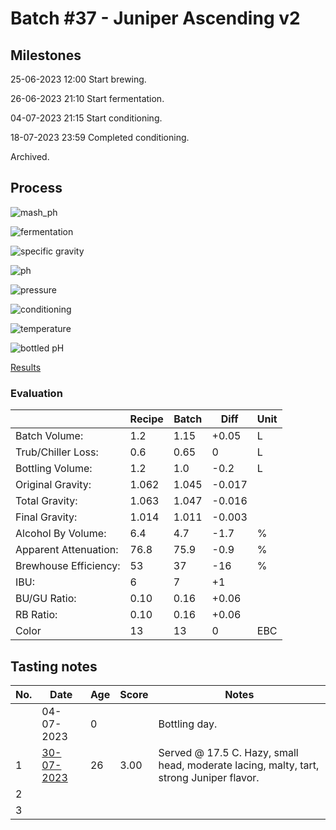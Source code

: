 # Batch #37 - Juniper Ascending v2

## Milestones

25-06-2023 12:00 Start brewing.

26-06-2023 21:10 Start fermentation.

04-07-2023 21:15 Start conditioning.

18-07-2023 23:59 Completed conditioning.

Archived.

## Process

![mash_ph](mash_ph.png)

![fermentation](fermentation.png)

![specific gravity](gravity.png)

![ph](ph.png)

![pressure](pressure.png)

![conditioning](conditioning.png)

![temperature](temperature.png)

![bottled pH](bottled_ph.png)

[Results](./Batch_37_65_Juniper_Ascending_v2.pdf)

### Evaluation

|                         | Recipe | Batch | Diff   | Unit |
|-------------------------|--------|-------|--------|------|
| Batch Volume:           | 1.2    | 1.15  | +0.05  | L    |
| Trub/Chiller Loss:      | 0.6    | 0.65  |  0     | L    |
| Bottling Volume:        | 1.2    | 1.0   | -0.2   | L    |
| Original Gravity:       | 1.062  | 1.045 | -0.017 |      |
| Total Gravity:          | 1.063  | 1.047 | -0.016 |      |
| Final Gravity:          | 1.014  | 1.011 | -0.003 |      |
| Alcohol By Volume:      | 6.4    | 4.7   | -1.7   | %    |
| Apparent Attenuation:   | 76.8   | 75.9  | -0.9   | %    |
| Brewhouse Efficiency:   | 53     | 37    | -16    | %    |
| IBU:                    | 6      | 7     | +1     |      |
| BU/GU Ratio:            | 0.10   | 0.16  | +0.06  |      |
| RB Ratio:               | 0.10   | 0.16  | +0.06  |      |
| Color                   | 13     | 13    |  0     | EBC  |

## Tasting notes

| No. | Date       | Age | Score | Notes |
|-----|------------|-----|-------|-------|
|     | 04-07-2023 |   0 |       | Bottling day. |
|   1 | [30-07-2023](20230730_Batch_37_Juniper_Ascending_v2_BJCP_Scoresheet-1_3.pdf) |  26 | 3.00  | Served @ 17.5 C. Hazy, small head, moderate lacing, malty, tart, strong Juniper flavor. |
|   2 |            |     |       |  |
|   3 |            |     |       |  |
